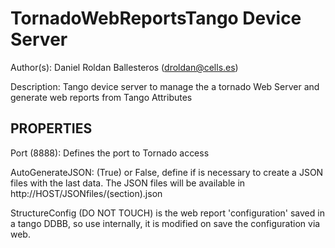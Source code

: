 TornadoWebReportsTango Device Server
==================================

Author(s): Daniel Roldan Ballesteros (droldan@cells.es)

Description: Tango device server to manage the a tornado Web Server and generate
 web reports from Tango Attributes

PROPERTIES
----------

Port (8888): Defines the port to Tornado access

AutoGenerateJSON: (True) or False, define if is necessary to create a JSON files 
with the last data.
The JSON files will be available in http://HOST/JSONfiles/(section).json

StructureConfig (DO NOT TOUCH) is the web report 'configuration' saved in a 
tango DDBB, so use internally, it is modified on save the configuration via web.
